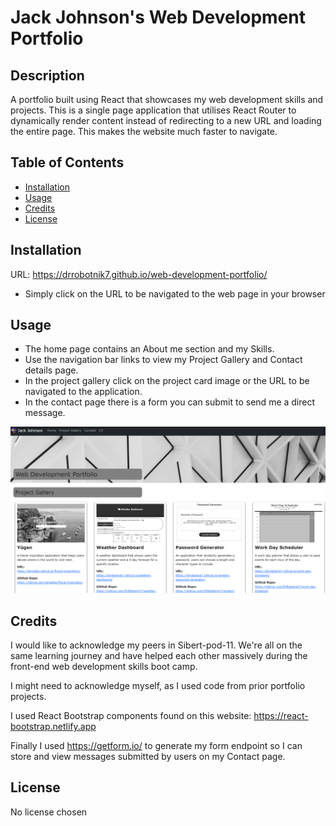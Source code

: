 # Jack Johnson's Web Development Portfolio

## Description

A portfolio built using React that showcases my web development skills and projects. This is a single page application that utilises React Router to dynamically render content instead of redirecting to a new URL and loading the entire page. This makes the website much faster to navigate.

## Table of Contents

- [Installation](#installation)
- [Usage](#usage)
- [Credits](#credits)
- [License](#license)

## Installation

URL: https://drrobotnik7.github.io/web-development-portfolio/

- Simply click on the URL to be navigated to the web page in your browser

## Usage

- The home page contains an About me section and my Skills.
- Use the navigation bar links to view my Project Gallery and Contact details page.
- In the project gallery click on the project card image or the URL to be navigated to the application.
- In the contact page there is a form you can submit to send me a direct message.

![Jack Johnson's Web Development Portfolio Screenshot](./src/assets/images/react-portfolio-screenshot.png)

## Credits

I would like to acknowledge my peers in Sibert-pod-11. We're all on the same learning journey and have helped each other massively during the front-end web development skills boot camp.

I might need to acknowledge myself, as I used code from prior portfolio projects.

I used React Bootstrap components found on this website: https://react-bootstrap.netlify.app

Finally I used https://getform.io/ to generate my form endpoint so I can store and view messages submitted by users on my Contact page.

## License

No license chosen